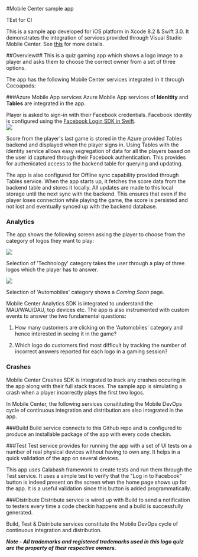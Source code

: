 #Mobile Center sample app
 
 TEst for CI
 
This is a sample app developed for iOS platform in Xcode 8.2 & Swift 3.0. 
It demonstrates the integration of services provided through Visual Studio Mobile Center. See [this](https://www.visualstudio.com/vs/mobile-center/) for more details. 

##Overview##
This is a quiz gaming app which shows a logo image to a player and asks them to choose the correct owner from a set of three options. 

The app has the following Mobile Center services integrated in it through Cocoapods:
 
###Azure Mobile App services
Azure Mobile App services of **Idenitity** and **Tables** are integrated in the app. 

Player is asked to sign-in with their Facebook credentials. Facebook identity is configured using the [Facebook Login SDK in Swift](https://developers.facebook.com/docs/swift/login).   
![](./assets/home_page.png)

Score from the player's last game is stored in the Azure provided Tables backend and displayed when the player signs in. Using Tables with the Identity service allows easy segregation of data for all the players based on the user id captured through their Facebook authentication. This provides for authenicated access to the backend table for querying and updating. 

The app is also configured for Offline sync capability provided through Tables service. When the app starts up, it fetches the score data from the backend table and stores it locally. All updates are made to this local storage until the next sync with the backend. This ensures that even if the player loses connection while playing the game, the score is persisted and not lost and eventually synced up with the backend database.  

### Analytics
The app shows the following screen asking the player to choose from the category of logos they want to play: 

![](./assets/categories_selection.png)

Selection of 'Technology' category takes the user through a play of three logos which the player has to answer.  

![](./assets/quiz_question.png)

Selection of 'Automobiles' category shows a *Coming Soon* page. 

Mobile Center Analytics SDK is integrated to understand the MAU/WAU/DAU, top devices etc. The app is also instrumented with custom events to answer the two fundamental questions:

1) How many customers are clicking on the 'Automobiles' category and hence interested in seeing it in the game? 

2) Which logo do customers find most difficult by tracking the number of incorrect answers reported for each logo in a gaming session?    

### Crashes 

Mobile Center Crashes SDK is integrated to track any crashes occuring in the app along with their full stack traces. The sample app is simulating a crash when a player incorrectly plays the first two logos.  

In Mobile Center, the following services consitituting the Mobile DevOps cycle of continuous integration and distribution are also integrated in the app.  

###Build 
Build service connects to this Github repo and is configured to produce an installable package of the app with every code checkin. 

###Test
Test service provides for running the app with a set of UI tests on a number of real physical devices without having to own any. It helps in a quick validation of the app on several devices. 

This app uses Calabash framework to create tests and run them through the Test service. It uses a simple test to verify that the "Log in to Facebook" button is indeed present on the screen when the home page shows up for the app. It is a useful validation since this button is added programmatically. 

###Distribute
Distribute service is wired up with Build to send a notification to testers every time a code checkin happens and a build is successfully generated. 

Build, Test & Distribute services constitute the Mobile DevOps cycle of continuous integration and distribution.   

***Note - All trademarks and registered trademarks used in this logo quiz are the property of their respective owners.***
